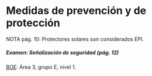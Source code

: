 # Medidas de prevención y de protección

NOTA pág. 10: Protectores solares son considerados EPI.

##### Examen: Señalización de seguridad (pág. 12)

[BOE](https://www.boe.es/diario_boe/txt.php?id=BOE-A-2023-17238): Área 3, grupo E, nivel 1.